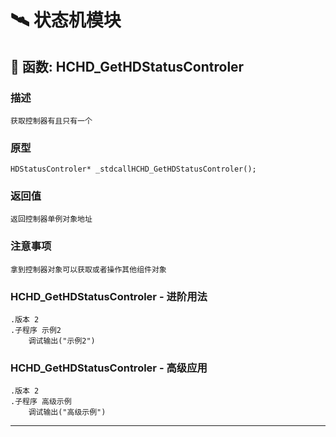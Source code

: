 # 🛰️ 状态机模块
## 📌 函数: HCHD_GetHDStatusControler
### 描述
```
获取控制器有且只有一个
```
### 原型
```
HDStatusControler* _stdcallHCHD_GetHDStatusControler();
```
### 返回值
```
返回控制器单例对象地址
```
### 注意事项
```
拿到控制器对象可以获取或者操作其他组件对象
```
### HCHD_GetHDStatusControler - 进阶用法
```
.版本 2
.子程序 示例2
    调试输出("示例2")
```
### HCHD_GetHDStatusControler - 高级应用
```
.版本 2
.子程序 高级示例
    调试输出("高级示例")
```

---
